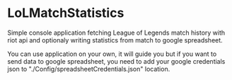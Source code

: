 # LoLMatchStatistics
Simple console application fetching League of Legends match history with riot api and optionaly writing statistics from match to google spreadsheet.

You can use application on your own, it will guide you but if you want to send data to google spreadsheet, you need to add your google credentials json to "./Config/spreadsheetCredentials.json" location.
